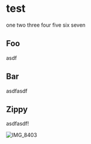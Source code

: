 # test

one
two
three
four
five
six
seven

## Foo

asdf 

## Bar

asdfasdf

## Zippy

asdfasdf!

![IMG_8403](https://user-images.githubusercontent.com/1130014/135890465-1a47f330-70d5-49dd-a7cb-42df2299b88f.png)
